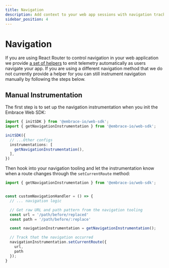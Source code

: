 ```yaml
---
title: Navigation
description: Add context to your web app sessions with navigation tracking
sidebar_position: 4
---
```


# Navigation

If you are using React Router to control navigation in your web application we provide [a set of helpers](/web/automatic-instrumentation/react/react-router.md)
to emit telemetry automatically as users navigate your app. If you are using a different navigation method that we do
not currently provide a helper for you can still instrument navigation manually by following the steps below.

## Manual Instrumentation

The first step is to set up the navigation instrumentation when you init the Embrace Web SDK:

```typescript
import { initSDK } from '@embrace-io/web-sdk';
import { getNavigationInstrumentation } from '@embrace-io/web-sdk';

initSDK({
  // ...Other configs
  instrumentations: [
    getNavigationInstrumentation(),
  ],
})
```

Then hook into your navigation tooling and let the instrumentation know when a route changes through the
`setCurrentRoute` method:


```typescript
import { getNavigationInstrumentation } from '@embrace-io/web-sdk';


const customNavigationHandler = () => {
  // ... navigation logic

  // Get raw URL and path pattern from the navigation tooling
  const url = '/path/before/replaced'
  const path = '/path/before/:replace'

  const navigationInstrumentation = getNavigationInstrumentation();

  // Track that the navigation occurred
  navigationInstrumentation.setCurrentRoute({
    url,
    path
  });
}
```
